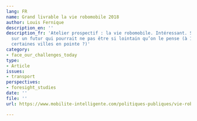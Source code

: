 ```yaml
---
lang: FR
name: Grand livrable la vie robomobile 2018
author: Louis Fernique
description_en: ''
description_fr: 'Atelier prospectif : la vie robomobile. Intéressant. Stimule l’imagination
  sur un futur qui pourrait ne pas être si lointain qu’on le pense (à 10 ans, dans
  certaines villes en pointe ?)'
category:
- face_our_challenges_today
type:
- Article
issues:
- transport
perspectives:
- foresight_studies
date: ''
file: ''
url: https://www.mobilite-intelligente.com/politiques-publiques/vie-robomobile

---
```

